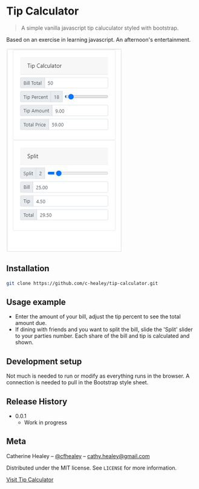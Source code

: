 # Tip Calculator

> A simple vanilla javascript tip caluculator styled with bootstrap.

Based on an exercise in learning javascript.  An afternoon's entertainment.

![](tip-calc.png)

## Installation

```sh
git clone https://github.com/c-healey/tip-calculator.git
```

## Usage example

- Enter the amount of your bill, adjust the tip percent to see the  total amount due. 
- If dining with friends and you want to split the bill, slide the 'Split' slider to your parties number. 
Each share of the bill and tip is calculated and shown.

## Development setup

Not much is needed to run or modify as everything runs in the browser. 
A connection is needed to pull in the Bootstrap style sheet.


## Release History

- 0.0.1
  - Work in progress

## Meta

Catherine Healey – [@cfhealey](https://twitter.com/cfhealey) – cathy.healey@gmail.com

Distributed under the MIT license. See `LICENSE` for more information.

[Visit Tip Calculator](https://c-healey.github.io/tip-calculator/index.html)
